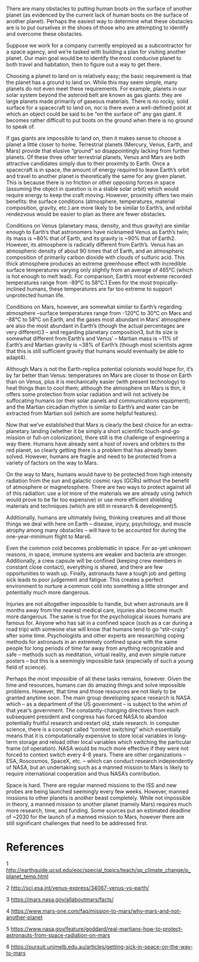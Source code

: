 There are many obstacles to putting human boots on the surface of another planet (as evidenced by the current lack of human boots on the surface of another planet). Perhaps the easiest way to determine what these obstacles are is to put ourselves in the shoes of those who are attempting to identify and overcome these obstacles.

Suppose we work for a company currently employed as a subcontractor for a space agency, and we’re tasked with building a plan for visiting another planet. Our main goal would be to identify the most conducive planet to both travel and habitation, then to figure out a way to get there.

Choosing a planet to land on is relatively easy; the basic requirement is that the planet has a ground to land on. While this may seem simple, many planets do not even meet these requirements. For example, planets in our solar system beyond the asteroid belt are known as gas giants: they are large planets made primarily of gaseous materials. There is no rocky, solid surface for a spacecraft to land on, nor is there even a well-defined point at which an object could be said to be “on the surface of” any gas giant. It becomes rather difficult to put boots on the ground when there is no ground to speak of.

If gas giants are impossible to land on, then it makes sense to choose a planet a little closer to home. Terrestrial planets (Mercury, Venus, Earth, and Mars) provide that elusive “ground” so disappointingly lacking from further planets. Of these three other terrestrial planets, Venus and Mars are both attractive candidates simply due to their proximity to Earth. Once a spacecraft is in space, the amount of energy required to leave Earth’s orbit and travel to another planet is theoretically the same for any given planet. This is because there is no friction or other opposing forces in space (assuming the object in question is in a stable solar orbit) which would require energy to keep the craft moving. However, proximity offers two main benefits: the surface conditions (atmosphere, temperatures, material composition, gravity, etc.) are more likely to be similar to Earth’s, and orbital rendezvous would be easier to plan as there are fewer obstacles.

Conditions on Venus (planetary mass, density, and thus gravity) are similar enough to Earth’s that astronomers have nicknamed Venus as Earth’s twin; its mass is ~80% that of Earth, and its gravity is ~90% that of Earth2. However, its atmosphere is radically different from Earth’s. Venus has an atmospheric density of about 90 times that of Earth, and an atmospheric composition of primarily carbon dioxide with clouds of sulfuric acid. This thick atmosphere produces an extreme greenhouse effect with incredible surface temperatures varying only slightly from an average of 465°C (which is hot enough to melt lead). For comparison, Earth’s most extreme recorded temperatures range from -89°C to 58°C.1 Even for the most tropically-inclined humans, these temperatures are far too extreme to support unprotected human life.

Conditions on Mars, however, are somewhat similar to Earth’s regarding atmosphere –surface temperatures range from -120°C to 30°C on Mars and -88°C to 58°C on Earth, and the gases most abundant in Mars’ atmosphere are also the most abundant in Earth’s (though the actual percentages are very different)3 – and regarding planetary composition3, but its size is somewhat different from Earth’s and Venus’ – Martian mass is ~11% of Earth’s and Martian gravity is ~38% of Earth’s (though most scientists agree that this is still sufficient gravity that humans would eventually be able to adapt4).

Although Mars is not the Earth-replica potential colonists would hope for, it’s by far better than Venus: temperatures on Mars are closer to those on Earth than on Venus, plus it is mechanically easier (with present technology) to heat things than to cool them; although the atmosphere on Mars is thin, it offers some protection from solar radiation and will not actively be suffocating humans (or their solar panels and communications equipment); and the Martian circadian rhythm is similar to Earth’s and water can be extracted from Martian soil (which are some helpful features).

Now that we’ve established that Mars is clearly the best choice for an extra-planetary landing (whether it be simply a short scientific touch-and-go mission or full-on colonization), there still is the challenge of engineering a way there. Humans have already sent a host of rovers and orbiters to the red planet, so clearly getting there is a problem that has already been solved. However, humans are fragile and need to be protected from a variety of factors on the way to Mars.

On the way to Mars, humans would have to be protected from high intensity radiation from the sun and galactic cosmic rays (GCRs) without the benefit of atmosphere or magnetosphere. There are two ways to protect against all of this radiation: use a lot more of the materials we are already using (which would prove to be far too expensive) or use more efficient shielding materials and techniques (which are still in research & development)5.

Additionally, humans are ultimately living, thinking creatures and all those things we deal with here on Earth – disease, injury, psychology, and muscle atrophy among many obstacles – will have to be accounted for during the one-year-minimum flight to Mars6.


Even the common cold becomes problematic in space. For as-yet unknown reasons, in space, immune systems are weaker and bacteria are stronger. Additionally, a crew capsule will be confined (keeping crew members in constant close contact), everything is shared, and there are few opportunities to wash up. Finally, astronauts have a tough job and getting sick leads to poor judgement and fatigue. This creates a perfect environment to nurture a common cold into something a little stronger and potentially much more dangerous.

Injuries are not altogether impossible to handle, but when astronauts are 8 months away from the nearest medical care, injuries also become much more dangerous. The same is true for the psychological issues humans are famous for. Anyone who has sat in a confined space (such as a car during a road trip) with someone else will know that humans tend to go “stir-crazy” after some time. Psychologists and other experts are researching coping methods for astronauts in an extremely confined space with the same people for long periods of time far away from anything recognizable and safe – methods such as meditation, virtual reality, and even simple nature posters – but this is a seemingly impossible task (especially of such a young field of science).

Perhaps the most impossible of all these tasks remains, however. Given the time and resources, humans can do amazing things and solve impossible problems. However, that time and those resources are not likely to be granted anytime soon. The main group developing space research is NASA which – as a department of the US government – is subject to the whim of that year’s government. The constantly-changing directives from each subsequent president and congress has forced NASA to abandon potentially fruitful research and restart old, stale research. In computer science, there is a concept called “context switching” which essentially means that it is computationally expensive to store local variables in long-term storage and reload other local variables which switching the particular frame (of operation). NASA would be much more effective if they were not forced to context switch every 4-8 years. There are other organizations – ESA, Roscosmos, SpaceX, etc. – which can conduct research independently of NASA, but an undertaking such as a manned mission to Mars is likely to require international cooperation and thus NASA’s contribution.

Space is hard. There are regular manned missions to the ISS and new probes are being launched seemingly every few weeks. However, manned missions to other planets is another beast completely. While not impossible in theory, a manned mission to another planet (namely Mars) requires much more research, time, and funding. Some sources put an estimated deadline of ~2030 for the launch of a manned mission to Mars, however there are still significant challenges that need to be addressed first.

# References

1 http://earthguide.ucsd.edu/eoc/special_topics/teach/sp_climate_change/p_planet_temp.html

2 http://sci.esa.int/venus-express/34067-venus-vs-earth/

3 https://mars.nasa.gov/allaboutmars/facts/

4 https://www.mars-one.com/faq/mission-to-mars/why-mars-and-not-another-planet

5 https://www.nasa.gov/feature/goddard/real-martians-how-to-protect-astronauts-from-space-radiation-on-mars

6 https://pursuit.unimelb.edu.au/articles/getting-sick-in-space-on-the-way-to-mars
